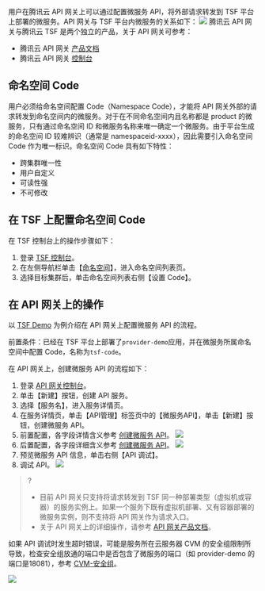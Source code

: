 用户在腾讯云 API 网关上可以通过配置微服务 API，将外部请求转发到 TSF 平台上部署的微服务。API 网关与 TSF 平台内微服务的关系如下：
![](https://main.qcloudimg.com/raw/efc43843783e9bd53afde3497abe14b1.png)
腾讯云 API 网关与腾讯云 TSF 是两个独立的产品，关于 API 网关可参考：

- 腾讯云 API 网关 [产品文档](https://cloud.tencent.com/document/product/628)
- 腾讯云 API 网关 [控制台](https://console.cloud.tencent.com/apigateway)



## 命名空间 Code

用户必须给命名空间配置 Code（Namespace Code），才能将 API 网关外部的请求转发到命名空间内的微服务。对于在不同命名空间内且名称都是 product 的微服务，只有通过命名空间 ID 和微服务名称来唯一确定一个微服务。由于平台生成的命名空间 ID 较难辨识（通常是 namespaceid-xxxx），因此需要引入命名空间 Code 作为唯一标识。命名空间 Code 具有如下特性：

- 跨集群唯一性
- 用户自定义
- 可读性强
- 不可修改



## 在 TSF 上配置命名空间 Code

在 TSF 控制台上的操作步骤如下：

1. 登录 [TSF 控制台](https://console.cloud.tencent.com/tsf)。
2. 在左侧导航栏单击【[命名空间](https://console.cloud.tencent.com/tsf/namespace)】，进入命名空间列表页。
3. 选择目标集群后，单击命名空间列表右侧【设置 Code】。


## 在 API 网关上的操作

以 [TSF Demo](https://cloud.tencent.com/document/product/649/20231) 为例介绍在 API 网关上配置微服务 API 的流程。

前置条件：已经在 TSF 平台上部署了`provider-demo`应用，并在微服务所属命名空间中配置 Code，名称为`tsf-code`。

在 API 网关上，创建微服务 API 的流程如下：
1. 登录 [API 网关控制台](https://console.cloud.tencent.com/apigateway/index)。
2. 单击【新建】按钮，创建 API 服务。
3. 选择【服务名】，进入服务详情页。
4. 在服务详情页，单击【API管理】标签页中的【微服务API】，单击【新建】按钮，创建微服务 API。
5. 前置配置，各字段详情含义参考 [创建微服务 API](https://cloud.tencent.com/document/product/628/17561)。
![](https://main.qcloudimg.com/raw/502249689f131ebc8c23aa001d0c626d.png)
6. 后置配置，各字段详细含义参考 [创建微服务 API](https://cloud.tencent.com/document/product/628/17561)。
![](https://main.qcloudimg.com/raw/edf10a3eb00cc9742d07327f3881099d.png)
7. 预览微服务 API 信息，单击右侧【API 调试】。
8. 调试 API。
![](https://main.qcloudimg.com/raw/e5729bb36b9d1a592cc4c67c4dfd9118.png)

>? 
>- 目前 API 网关只支持将请求转发到 TSF 同一种部署类型（虚拟机或容器）的服务实例上。如果一个服务下既有虚拟机部署、又有容器部署的微服务实例，则不支持将 API 网关作为请求入口。
>- 关于 API 网关上的详细操作，请参考 [API 网关产品文档](https://cloud.tencent.com/document/product/628)。

如果 API 调试时发生超时错误，可能是服务所在云服务器 CVM 的安全组限制所导致，检查安全组放通的端口中是否包含了微服务的端口（如 provider-demo 的端口是18081），参考 [CVM-安全组](https://cloud.tencent.com/document/product/213/12452)。

![](https://main.qcloudimg.com/raw/532e8bd715689a93b7ec90f24c9fc402.png)
